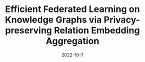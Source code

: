 ---
title: "Efficient Federated Learning on Knowledge Graphs via Privacy-preserving Relation Embedding Aggregation"
excerpt: 'K. Zhang, Y. Wang, H. Wang, L. Huang, C. Yang, X. Chen, L. Sun, Findings of EMNLP 2022'
date: 2022-10-7
venue: 'Findings of EMNLP'
pubtype: '2022'
excerpt_separator: ""
---